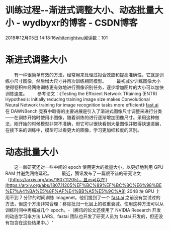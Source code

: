 # 训练过程--渐进式调整大小、动态批量大小 - wydbyxr的博客 - CSDN博客
2018年12月05日 14:18:16[whitenightwu](https://me.csdn.net/wydbyxr)阅读数：101
# 渐进式调整大小
  有一种很简单有效的方法，经常用来处理过拟合效应和提高准确性，它就是训练小尺寸图像，然后增大尺寸并再次训练相同模型。
  最初减少训练图像大小使得卷积神经网络训练更有效地进行图像识别任务，逐步增加图片的大小可以加快训练速度。
  参考论文：《Testing the Efficient Network TRaining (ENTR) Hypothesis: initially reducing training image size makes Convolutional Neural Network training for image recognition tasks more efficient》
[fast.ai](http://fast.ai) 在 DAWNBench 竞赛中取得的主要进展是引入了渐进式图像尺寸调整来进行分类——在训练开始时使用小图像，随着训练的进行逐渐增加图像尺寸。采用这种做法，刚开始的时候模型非常不准确，但它可以很快看到大量图像并取得快速进展，在接下来的训练中，模型可以看更大的图像，学习更加细粒度的区别。
# 动态批量大小
  这一新研究还对一些中间的 epoch 使用更大的批量大小，以更好地利用 GPU RAM 并避免网络延迟。
  最近，腾讯发布了一篇很不错的研究论文（[https://arxiv.org/abs/1807.11205），显示可以在](https://arxiv.org/abs/1807.11205%EF%BC%89%EF%BC%8C%E6%98%BE%E7%A4%BA%E5%8F%AF%E4%BB%A5%E5%9C%A8) 2048 块 GPU 上用不到 7 分钟的时间训练 Imagenet。他们提到了一个 [fast.ai](http://fast.ai) 之前没有尝试过的方法，但这个方法非常合理：移除批归一化层上的权重衰减。使用这种方法可以从训练时间中再缩减几个 epoch。-（腾讯的论文还使用了 NVIDIA Research 开发的动态学习率方法 LARS，fastai 团队也开发了研究人员为 fastai 开发的，但还没有包含在这些结果中。）"
